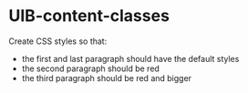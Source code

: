 # UIB-content-classes

Create CSS styles so that:

- the first and last paragraph should have the default styles
- the second paragraph should be red
- the third paragraph should be red and bigger

